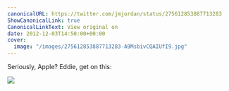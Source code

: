 ```yaml
---
canonicalURL: https://twitter.com/jmjordan/status/275612853887713283
ShowCanonicalLink: true
CanonicalLinkText: View original on
date: 2012-12-03T14:50:00+00:00
cover:
  image: "/images/275612853887713283-A9MsbivCQAIUfI9.jpg"
---
```

Seriously, Apple? Eddie, get on this: 

![](/images/275612853887713283-A9MsbivCQAIUfI9.jpg)